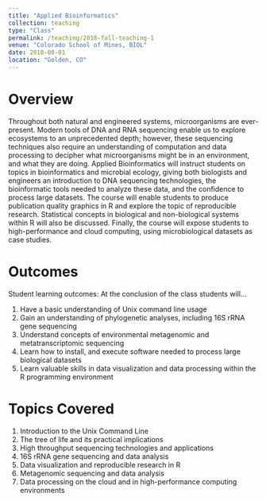 ```yaml
---
title: "Applied Bioinformatics"
collection: teaching
type: "Class"
permalink: /teaching/2018-fall-teaching-1
venue: "Colorado School of Mines, BIOL"
date: 2018-08-01
location: "Golden, CO"
---
```


Overview
======
Throughout both natural and engineered systems, microorganisms are ever-present. Modern tools of DNA and RNA sequencing enable us to explore ecosystems to an unprecedented depth; however, these sequencing techniques also require an understanding of computation and data processing to decipher what microorganisms might be in an environment, and what they are doing. Applied Bioinformatics will instruct students on topics in bioinformatics and microbial ecology, giving both biologists and engineers an introduction to DNA sequencing technologies, the bioinformatic tools needed to analyze these data, and the confidence to process large datasets. The course will enable students to produce publication quality graphics in R and explore the topic of reproducible research. Statistical concepts in biological and non-biological systems within R will also be discussed. Finally, the course will expose students to high-performance and cloud computing, using microbiological datasets as case studies. 

Outcomes
======
Student learning outcomes: At the conclusion of the class students will…

1. Have a basic understanding of Unix command line usage
2. Gain an understanding of phylogenetic analyses, including 16S rRNA gene sequencing
3. Understand concepts of environmental metagenomic and metatranscriptomic sequencing
4. Learn how to install, and execute software needed to process large biological datasets
5. Learn valuable skills in data visualization and data processing within the R programming environment


Topics Covered
======

1. Introduction to the Unix Command Line
2. The tree of life and its practical implications
3. High throughput sequencing technologies and applications
4. 16S rRNA gene sequencing and data analysis
5. Data visualization and reproducible research in R
6. Metagenomic sequencing and data analysis
7. Data processing on the cloud and in high-performance computing environments 


